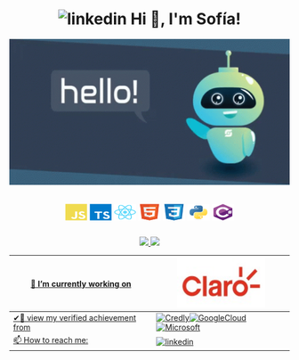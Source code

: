 <h1 align="center"> <img src="https://images.credly.com/size/96x96/images/b3ce2398-0401-4695-ac20-b801f22e69c7/standard_blob.jpeg" alt="linkedin"/> Hi 👋, I'm Sofía!</h1>
<p align="center">
  <img src="https://github.com/sanchezantelo/sanchezantelo/blob/main/robot-hello.gif" width="600" title="Hello"/>
</p> 
<div align="center" style="display: inline_block"><br>
  <img align="center" alt="Rafa-Js" height="30" width="40" src="https://raw.githubusercontent.com/devicons/devicon/master/icons/javascript/javascript-plain.svg">
  <img align="center" alt="Rafa-Ts" height="30" width="40" src="https://raw.githubusercontent.com/devicons/devicon/master/icons/typescript/typescript-plain.svg">
  <img align="center" alt="Rafa-React" height="30" width="40" src="https://raw.githubusercontent.com/devicons/devicon/master/icons/react/react-original.svg">
  <img align="center" alt="Rafa-HTML" height="30" width="40" src="https://raw.githubusercontent.com/devicons/devicon/master/icons/html5/html5-original.svg">
  <img align="center" alt="Rafa-CSS" height="30" width="40" src="https://raw.githubusercontent.com/devicons/devicon/master/icons/css3/css3-original.svg">
  <img align="center" alt="Rafa-Python" height="30" width="40" src="https://raw.githubusercontent.com/devicons/devicon/master/icons/python/python-original.svg">
  <img align="center" alt="Rafa-Csharp" height="30" width="40" src="https://raw.githubusercontent.com/devicons/devicon/master/icons/csharp/csharp-original.svg">
</div>
  
  ##
 
   
<div align="center">
  <a href="https://github.com/sanchezantelo">
  <img height="180em" src="https://github-readme-stats.vercel.app/api?username=sanchezantelo&show_icons=true&theme=dark&include_all_commits=true&count_private=true">
  <img height="180em" src="https://github-readme-stats.vercel.app/api/top-langs/?username=sanchezantelo&layout=compact&langs_count=7&theme=dark">
</div>
    
| 🔭 I’m currently working on      	| <a href="https://www.claro.com.ar/" target="_blank" alt="Claro"><img src="https://github.com/sanchezantelo/sanchezantelo/blob/main/claro-logo.jpg" alt="Claro" height="90"></a>      |
|---------------------------------	|----------------------------------------------------------------------------------------------------------------------------------------------------------------------------------------------------------------	|
| ✔🙌 view my verified achievement from              	|<a href="https://www.credly.com/users/sofia-sanchez-antelo/badges"><img src="https://cdn.credly.com/assets/structure/logo-78b59f8114817c758ca965ed8f1a58a76a39b6fd70d031f771a9bbc581fcde65.svg" width="100" height="100" alt="Credly"></a><a href="https://www.cloudskillsboost.google/public_profiles/41105f54-55bc-4555-aed9-f0a1d80532af" ><img src="https://cdn.qwiklabs.com/PGyhmgS3zZncIEGywnx5UXsKwepRRFQ9BhAg%2FWHNrlQ%3D"  height="70" alt="GoogleCloud"></a><a href="https://docs.microsoft.com/en-us/users/SofiaSanchezAntelo-5961/"> <img src="https://img-prod-cms-rt-microsoft-com.akamaized.net/cms/api/am/imageFileData/RE1Mu3b?ver=5c31" height="50"  alt="Microsoft"></a>     
| 📫 How to reach me:              	| <a href="https://www.linkedin.com/in/sof%C3%ADa-sanchez-antelo-3048a0217"><img src="https://img.shields.io/badge/LinkedIn-0077B5?style=for-the-badge&logo=linkedin&logoColor=white" alt="linkedin">   |




